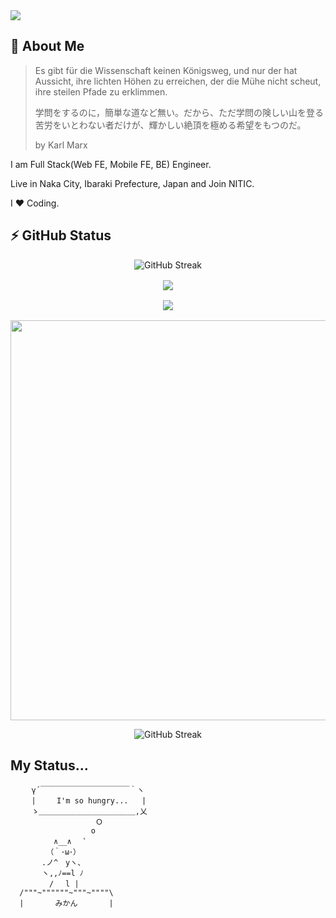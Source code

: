 <img src="https://capsule-render.vercel.app/api?text=Hi👋%20I'm%20koutyuke&animation=fadeIn&type=waving&color=gradient&height=128&fontSize=64&customColorList=2"/>

## 📖 About Me

> Es gibt für die Wissenschaft keinen Königsweg, und nur der hat Aussicht, ihre lichten Höhen zu erreichen, der die Mühe nicht scheut, ihre steilen Pfade zu erklimmen.
>
> 学問をするのに，簡単な道など無い。だから、ただ学問の険しい山を登る苦労をいとわない者だけが、輝かしい絶頂を極める希望をもつのだ。
>
> by Karl Marx

I am Full Stack(Web FE, Mobile FE, BE) Engineer.

Live in Naka City, Ibaraki Prefecture, Japan and Join NITIC.

I ❤️ Coding.

## ⚡ GitHub Status

<div style="display: flex; justify-content: center; align-content: center; width: 100%;">
    <img src="https://streak-stats.demolab.com?user=koutyuke&theme=ocean-gradient&hide_border=true&date_format=%5BY%20%5DM%20j&card_width=640&card_height=195" alt="GitHub Streak" />
</div>

<div style="display: flex; justify-content: center; align-content: center; width: 100%; padding-top: 1rem;">
  <img  src="https://github-readme-stats.vercel.app/api?username=koutyuke&card_width=640&show_icons=true&hide_border=true"/>
</div>

<div style="display: flex; justify-content: center; align-content: center; width: 100%; padding-top: 1rem;">
  <img  src="https://github-readme-stats.vercel.app/api/top-langs/?username=koutyuke&hide=jupyter%20notebook&card_width=640"/>
</div>

<div style="display: flex; justify-content: center; align-content: center; width: 100%; padding-top: 1rem;">
  <img  src="https://github-profile-trophy.vercel.app/?username=koutyuke&theme=algolia&no-frame=&column=5&margin-w=16&margin-h=16" width="640"/>
</div>

<p align="center">
  <img src="https://streak-stats.demolab.com?user=koutyuke&theme=ocean-gradient&hide_border=true&date_format=%5BY%20%5DM%20j&card_width=640&card_height=195" alt="GitHub Streak" />
</p>

## My Status...

```
  　 γ´￣￣￣￣￣￣￣￣￣￣￣￣｀ヽ
  　 |　   I'm so hungry...   |
  　 ゝ＿＿＿＿＿＿＿＿＿＿＿＿＿,乂
                   Ｏ
                  o
   　　　　∧__∧ 　ﾟ
  　　　 （｀･ω･）
  　　　.ノ^　yヽ、
  　　　ヽ,,ﾉ==l ﾉ
  　　　　/ 　l |
  /"""~""""""~"""~""""\
  |       みかん       |
```
